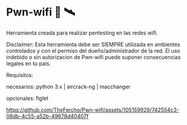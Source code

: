 # Pwn-wifi 🦻 🛰️

Herramienta creada para realizar pentesting en las redes wifi.

Disclaimer: Esta herramienta debe ser SIEMPRE utilizada en ambientes controlados y con el permiso del dueño/administrador de la red.
            El uso indebido o sin autorizacion de Pwn-wifi puede suponer consecuencias legales en tu pais.

Requisitos:

necesarios: python 3.x | aircrack-ng | macchanger

opcionales: figlet




https://github.com/TheFercho/Pwn-wifi/assets/105159929/742554c3-08db-4c55-a52b-49678d40407f


